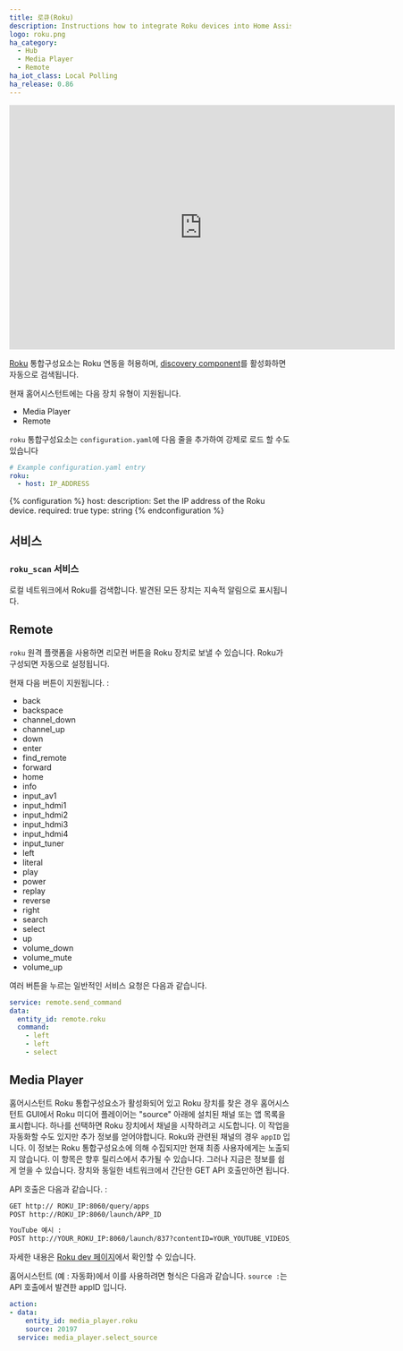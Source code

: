 ```yaml
---
title: 로큐(Roku)
description: Instructions how to integrate Roku devices into Home Assistant.
logo: roku.png
ha_category:
  - Hub
  - Media Player
  - Remote
ha_iot_class: Local Polling
ha_release: 0.86
---
```


<iframe width="690" height="437" src="https://www.youtube.com/embed/iEveqz6br3Y" frameborder="0" allow="accelerometer; autoplay; encrypted-media; gyroscope; picture-in-picture" allowfullscreen></iframe>

[Roku](https://www.roku.com/) 통합구성요소는 Roku 연동을 허용하며, [discovery component](/integrations/discovery/)를 활성화하면 자동으로 검색됩니다.

현재 홈어시스턴트에는 다음 장치 유형이 지원됩니다.

- Media Player
- Remote

`roku` 통합구성요소는 `configuration.yaml`에 다음 줄을 추가하여 강제로 로드 할 수도 있습니다

```yaml
# Example configuration.yaml entry
roku:
  - host: IP_ADDRESS
```

{% configuration %}
host:
  description: Set the IP address of the Roku device.
  required: true
  type: string
{% endconfiguration %}

## 서비스

### `roku_scan` 서비스

로컬 네트워크에서 Roku를 검색합니다. 발견된 모든 장치는 지속적 알림으로 표시됩니다.

## Remote

`roku` 원격 플랫폼을 사용하면 리모컨 버튼을 Roku 장치로 보낼 수 있습니다. Roku가 구성되면 자동으로 설정됩니다.

현재 다음 버튼이 지원됩니다. : 

- back
- backspace
- channel_down
- channel_up
- down
- enter
- find_remote
- forward
- home
- info
- input_av1
- input_hdmi1
- input_hdmi2
- input_hdmi3
- input_hdmi4
- input_tuner
- left
- literal
- play
- power
- replay
- reverse
- right
- search
- select
- up
- volume_down
- volume_mute
- volume_up

여러 버튼을 누르는 일반적인 서비스 요청은 다음과 같습니다.

```yaml
service: remote.send_command
data:
  entity_id: remote.roku
  command:
    - left
    - left
    - select
```

## Media Player

홈어시스턴트 Roku 통합구성요소가 활성화되어 있고 Roku 장치를 찾은 경우 홈어시스턴트 GUI에서 Roku 미디어 플레이어는 "source" 아래에 설치된 채널 또는 앱 목록을 표시합니다. 하나를 선택하면 Roku 장치에서 채널을 시작하려고 시도합니다. 이 작업을 자동화할 수도 있지만 추가 정보를 얻어야합니다. Roku와 관련된 채널의 경우 ``appID`` 입니다. 이 정보는 Roku 통합구성요소에 의해 수집되지만 현재 최종 사용자에게는 노출되지 않습니다. 이 항목은 향후 릴리스에서 추가될 수 있습니다. 그러나 지금은 정보를 쉽게 얻을 수 있습니다. 장치와 동일한 네트워크에서 간단한 GET API 호출만하면 됩니다.

API 호출은 다음과 같습니다. :

```txt
GET http:// ROKU_IP:8060/query/apps
POST http://ROKU_IP:8060/launch/APP_ID

YouTube 예시 :
POST http://YOUR_ROKU_IP:8060/launch/837?contentID=YOUR_YOUTUBE_VIDEOS_CONTENT_ID&MediaType=live
```

자세한 내용은 [Roku dev 페이지](https://developer.roku.com/docs/developer-program/discovery/external-control-api.md)에서 확인할 수 있습니다.

홈어시스턴트 (예 : 자동화)에서 이를 사용하려면 형식은 다음과 같습니다. ```source :```는 API 호출에서 발견한 appID 입니다.

```yaml
action:
- data:
    entity_id: media_player.roku
    source: 20197
  service: media_player.select_source
```
